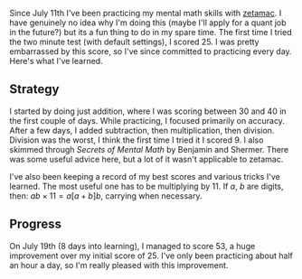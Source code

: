 Since July 11th I've been practicing my mental math skills with [zetamac](https://arithmetic.zetamac.com/). I have genuinely no idea why I'm doing this (maybe I'll apply for a quant job in the future?) but its a fun thing to do in my spare time. The first time I tried the two minute test (with default settings), I scored 25. I was pretty embarrassed by this score, so I've since committed to practicing every day. Here's what I've learned.

## Strategy

I started by doing just addition, where I was scoring between 30 and 40 in the first couple of days. While practicing, I focused primarily on accuracy. After a few days, I added subtraction, then multiplication, then division. Division was the worst, I think the first time I tried it I scored 9. I also skimmed through *Secrets of Mental Math* by Benjamin and Shermer. There was some useful advice here, but a lot of it wasn't applicable to zetamac.

I've also been keeping a record of my best scores and various tricks I've learned. The most useful one has to be multiplying by $11$. If $a$, $b$ are digits, then: $ab \times 11 = a[a+b]b$, carrying when necessary.

## Progress

On July 19th (8 days into learning), I managed to score 53, a huge improvement over my initial score of 25. I've only been practicing about half an hour a day, so I'm really pleased with this improvement.
